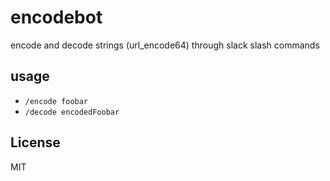 # encodebot

encode and decode strings (url_encode64) through slack slash commands

## usage

* `/encode foobar`
* `/decode encodedFoobar`

## License

MIT
